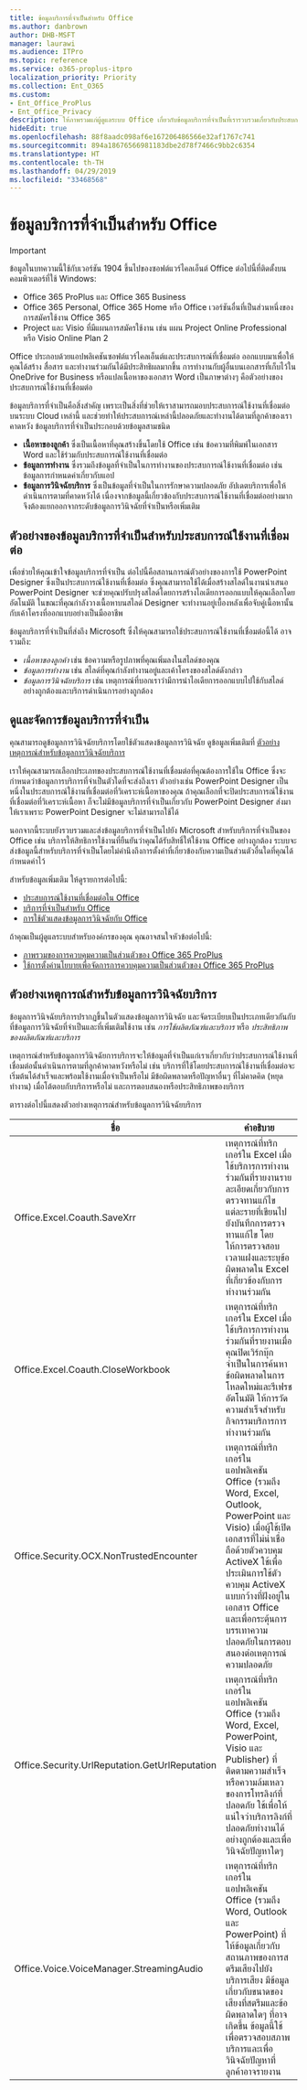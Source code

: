 ```yaml
---
title: ข้อมูลบริการที่จำเป็นสำหรับ Office
ms.author: danbrown
author: DHB-MSFT
manager: laurawi
ms.audience: ITPro
ms.topic: reference
ms.service: o365-proplus-itpro
localization_priority: Priority
ms.collection: Ent_O365
ms.custom:
- Ent_Office_ProPlus
- Ent_Office_Privacy
description: ให้ภาพรวมแก่ผู้ดูแลระบบ Office เกี่ยวกับข้อมูลบริการที่จำเป็นที่เรารวบรวมเกี่ยวกับประสบการณ์ใช้งานที่เชื่อมต่อใน Office
hideEdit: true
ms.openlocfilehash: 88f8aadc098af6e167206486566e32af1767c741
ms.sourcegitcommit: 894a18676566981183dbe2d78f7466c9bb2c6354
ms.translationtype: HT
ms.contentlocale: th-TH
ms.lasthandoff: 04/29/2019
ms.locfileid: "33468568"
---
```

# <a name="required-service-data-for-office"></a>ข้อมูลบริการที่จำเป็นสำหรับ Office 

> [!IMPORTANT]
> ข้อมูลในบทความนี้ใช้กับเวอร์ชัน 1904 ขึ้นไปของซอฟต์แวร์ไคลเอ็นต์ Office ต่อไปนี้ที่ติดตั้งบนคอมพิวเตอร์ที่ใช้ Windows:
> - Office 365 ProPlus และ Office 365 Business
> - Office 365 Personal, Office 365 Home หรือ Office เวอร์ชันอื่นที่เป็นส่วนหนึ่งของการสมัครใช้งาน Office 365
> - Project และ Visio ที่มีแผนการสมัครใช้งาน เช่น แผน Project Online Professional หรือ Visio Online Plan 2

Office ประกอบด้วยแอปพลิเคชันซอฟต์แวร์ไคลเอ็นต์และประสบการณ์ที่เชื่อมต่อ ออกแบบมาเพื่อให้คุณได้สร้าง สื่อสาร และทำงานร่วมกันได้มีประสิทธิผลมากขึ้น การทำงานกับผู้อื่นบนเอกสารที่เก็บไว้ใน OneDrive for Business หรือแปลเนื้อหาของเอกสาร Word เป็นภาษาต่างๆ คือตัวอย่างของประสบการณ์ใช้งานที่เชื่อมต่อ

ข้อมูลบริการที่จำเป็นคือสิ่งสำคัญ เพราะเป็นสิ่งที่ช่วยให้เราสามารถมอบประสบการณ์ใช้งานที่เชื่อมต่อบนระบบ Cloud เหล่านี้ และช่วยทำให้ประสบการณ์เหล่านี้ปลอดภัยและทำงานได้ตามที่ลูกค้าของเราคาดหวัง ข้อมูลบริการที่จำเป็นประกอบด้วยข้อมูลสามชนิด

- **เนื้อหาของลูกค้า** ซึ่งเป็นเนื้อหาที่คุณสร้างขึ้นโดยใช้ Office เช่น ข้อความที่พิมพ์ในเอกสาร Word และใช้ร่วมกับประสบการณ์ใช้งานที่เชื่อมต่อ
- **ข้อมูลการทำงาน** ซึ่งรวมถึงข้อมูลที่จำเป็นในการทำงานของประสบการณ์ใช้งานที่เชื่อมต่อ เช่น ข้อมูลการกำหนดค่าเกี่ยวกับแอป
- **ข้อมูลการวินิจฉัยบริการ** ซึ่งเป็นข้อมูลที่จำเป็นในการรักษาความปลอดภัย อัปเดตบริการเพื่อให้ดำเนินการตามที่คาดหวังได้ เนื่องจากข้อมูลนี้เกี่ยวข้องกับประสบการณ์ใช้งานที่เชื่อมต่ออย่างมาก จึงต้องแยกออกจากระดับข้อมูลการวินิจฉัยที่จำเป็นหรือเพิ่มเติม

## <a name="example-of-required-service-data-for-a-connected-experience"></a>ตัวอย่างของข้อมูลบริการที่จำเป็นสำหรับประสบการณ์ใช้งานที่เชื่อมต่อ

เพื่อช่วยให้คุณเข้าใจข้อมูลบริการที่จำเป็น ต่อไปนี้คือสถานการณ์ตัวอย่างของการใช้ PowerPoint Designer ซึ่งเป็นประสบการณ์ใช้งานที่เชื่อมต่อ ซึ่งคุณสามารถใช้ได้เมื่อสร้างสไลด์ในงานนำเสนอ PowerPoint Designer จะช่วยคุณปรับปรุงสไลด์โดยการสร้างไอเดียการออกแบบให้คุณเลือกโดยอัตโนมัติ ในขณะที่คุณกำลังวางเนื้อหาบนสไลด์ Designer จะทำงานอยู่เบื้องหลังเพื่อจับคู่เนื้อหานั้นกับเค้าโครงที่ออกแบบอย่างเป็นมืออาชีพ

ข้อมูลบริการที่จำเป็นที่ส่งถึง Microsoft ซึ่งให้คุณสามารถใช้ประสบการณ์ใช้งานที่เชื่อมต่อนี้ได้ อาจรวมถึง:

- *เนื้อหาของลูกค้า* เช่น ข้อความหรือรูปภาพที่คุณเพิ่มลงในสไลด์ของคุณ
- *ข้อมูลการทำงาน* เช่น สไลด์ที่คุณกำลังทำงานอยู่และเค้าโครงของสไลด์ดังกล่าว
- *ข้อมูลการวินิจฉัยบริการ* เช่น เหตุการณ์ที่บอกเราว่ามีการนำไอเดียการออกแบบไปใช้กับสไลด์อย่างถูกต้องและบริการดำเนินการอย่างถูกต้อง

## <a name="view-and-manage-required-service-data"></a>ดูและจัดการข้อมูลบริการที่จำเป็น

คุณสามารถดูข้อมูลการวินิจฉัยบริการโดยใช้ตัวแสดงข้อมูลการวินิจฉัย ดูข้อมูลเพิ่มเติมที่ [ตัวอย่างเหตุการณ์สำหรับข้อมูลการวินิจฉัยบริการ](#examples-of-events-for-service-diagnostic-data)

เราให้คุณสามารถเลือกประเภทของประสบการณ์ใช้งานที่เชื่อมต่อที่คุณต้องการใช้ใน Office ซึ่งจะกำหนดว่าข้อมูลการบริการที่จำเป็นตัวใดที่จะส่งถึงเรา ตัวอย่างเช่น PowerPoint Designer เป็นหนึ่งในประสบการณ์ใช้งานที่เชื่อมต่อที่วิเคราะห์เนื้อหาของคุณ ถ้าคุณเลือกที่จะปิดประสบการณ์ใช้งานที่เชื่อมต่อที่วิเคราะห์เนื้อหา ก็จะไม่มีข้อมูลบริการที่จำเป็นเกี่ยวกับ PowerPoint Designer ส่งมาให้เราเพราะ PowerPoint Designer จะไม่สามารถใช้ได้

นอกจากนี้ระบบยังรวบรวมและส่งข้อมูลบริการที่จำเป็นไปยัง Microsoft สำหรับบริการที่จำเป็นของ Office เช่น บริการให้สิทธิการใช้งานที่ยืนยันว่าคุณได้รับสิทธิ์ให้ใช้งาน Office อย่างถูกต้อง ระบบจะส่งข้อมูลนี้สำหรับบริการที่จำเป็นโดยไม่คำนึงถึงการตั้งค่าที่เกี่ยวข้องกับความเป็นส่วนตัวอื่นใดที่คุณได้กำหนดค่าไว้

สำหรับข้อมูลเพิ่มเติม ให้ดูรายการต่อไปนี้:

- [ประสบการณ์ใช้งานที่เชื่อมต่อใน Office](connected-experiences.md)
- [บริการที่จำเป็นสำหรับ Office](essential-services.md)
- [การใช้ตัวแสดงข้อมูลการวินิจฉัยกับ Office](https://support.office.com/article/cf761ce9-d805-4c60-a339-4e07f3182855)

ถ้าคุณเป็นผู้ดูแลระบบสำหรับองค์กรของคุณ คุณอาจสนใจหัวข้อต่อไปนี้:

- [ภาพรวมของการควบคุมความเป็นส่วนตัวของ Office 365 ProPlus](overview-privacy-controls.md)
- [ใช้การตั้งค่านโยบายเพื่อจัดการการควบคุมความเป็นส่วนตัวของ Office 365 ProPlus](manage-privacy-controls.md)

## <a name="examples-of-events-for-service-diagnostic-data"></a>ตัวอย่างเหตุการณ์สำหรับข้อมูลการวินิจฉัยบริการ

ข้อมูลการวินิจฉัยบริการปรากฏขึ้นในตัวแสดงข้อมูลการวินิจฉัย และจัดระเบียบเป็นประเภทเดียวกันกับที่ข้อมูลการวินิจฉัยที่จำเป็นและที่เพิ่มเติมใช้งาน เช่น *การใช้ผลิตภัณฑ์และบริการ* หรือ *ประสิทธิภาพของผลิตภัณฑ์และบริการ*

เหตุการณ์สำหรับข้อมูลการวินิจฉัยการบริการจะให้ข้อมูลที่จำเป็นแก่เราเกี่ยวกับว่าประสบการณ์ใช้งานที่เชื่อมต่อนั้นดำเนินการตามที่ลูกค้าคาดหวังหรือไม่ เช่น บริการที่ใช้โดยประสบการณ์ใช้งานที่เชื่อมต่อจะเริ่มต้นได้สำเร็จและพร้อมใช้งานเมื่อจำเป็นหรือไม่ มีข้อผิดพลาดหรือปัญหาอื่นๆ ที่ไม่คาดคิด (หยุดทำงาน) เมื่อโต้ตอบกับบริการหรือไม่ และการตอบสนองหรือประสิทธิภาพของบริการ

ตารางต่อไปนี้แสดงตัวอย่างเหตุการณ์สำหรับข้อมูลการวินิจฉัยบริการ

| **ชื่อ**      | **คำอธิบาย**    |
| ---------- | --------------------- |
| Office.Excel.Coauth.SaveXrr     | เหตุการณ์ที่ทริกเกอร์ใน Excel เมื่อใช้บริการการทำงานร่วมกันที่รายงานรายละเอียดเกี่ยวกับการตรวจทานแก้ไขแต่ละรายที่เขียนไปยังบันทึกการตรวจทานแก้ไข โดยให้การตรวจสอบเวลาแฝงและระบุข้อผิดพลาดใน Excel ที่เกี่ยวข้องกับการทำงานร่วมกัน  |
| Office.Excel.Coauth.CloseWorkbook  | เหตุการณ์ที่ทริกเกอร์ใน Excel เมื่อใช้บริการการทำงานร่วมกันที่รายงานเมื่อคุณปิดเวิร์กบุ๊ก จำเป็นในการค้นหาข้อผิดพลาดในการโหลดใหม่และรีเฟรชอัตโนมัติ ให้การวัดความสำเร็จสำหรับกิจกรรมบริการการทำงานร่วมกัน   |
| Office.Security.OCX.NonTrustedEncounter    | เหตุการณ์ที่ทริกเกอร์ในแอปพลิเคชัน Office (รวมถึง Word, Excel, Outlook, PowerPoint และ Visio) เมื่อผู้ใช้เปิดเอกสารที่ไม่น่าเชื่อถือด้วยตัวควบคุม ActiveX ใช้เพื่อประเมินการใช้ตัวควบคุม ActiveX แบบกว้างที่ฝังอยู่ในเอกสาร Office และเพื่อกระตุ้นการบรรเทาความปลอดภัยในการตอบสนองต่อเหตุการณ์ความปลอดภัย  |
| Office.Security.UrlReputation.GetUrlReputation | เหตุการณ์ที่ทริกเกอร์ในแอปพลิเคชัน Office (รวมถึง Word, Excel, PowerPoint, Visio และ Publisher) ที่ติดตามความสำเร็จหรือความล้มเหลวของการโทรลิงก์ที่ปลอดภัย ใช้เพื่อให้แน่ใจว่าบริการลิงก์ที่ปลอดภัยทำงานได้อย่างถูกต้องและเพื่อวินิจฉัยปัญหาใดๆ  |
| Office.Voice.VoiceManager.StreamingAudio   | เหตุการณ์ที่ทริกเกอร์ในแอปพลิเคชัน Office (รวมถึง Word, Outlook และ PowerPoint) ที่ให้ข้อมูลเกี่ยวกับสถานภาพของการสตรีมเสียงไปยังบริการเสียง มีข้อมูลเกี่ยวกับขนาดของเสียงที่สตรีมและข้อผิดพลาดใดๆ ที่อาจเกิดขึ้น ข้อมูลนี้ใช้เพื่อตรวจสอบสภาพบริการและเพื่อวินิจฉัยปัญหาที่ลูกค้าอาจรายงาน |
